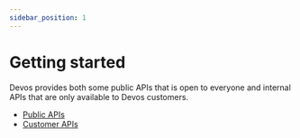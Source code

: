 ```yaml
---
sidebar_position: 1
---
```


# Getting started
Devos provides both some public APIs that is open to everyone and internal APIs that are only available to Devos customers.

* [Public APIs](./public-apis/overview)
* [Customer APIs](./customer-apis/overview)